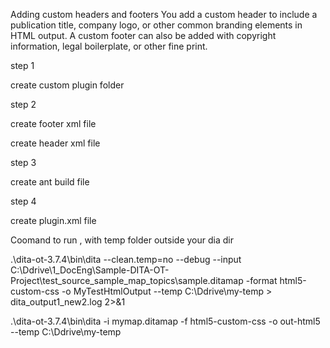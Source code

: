 Adding custom headers and footers
You add a custom header to include a publication title, company logo, or other common branding elements in HTML output. A custom footer can also be added with copyright information, legal boilerplate, or other fine print.

step 1

create custom plugin folder

step 2

create footer xml file

create header xml file

step 3

create ant build file

step 4

create plugin.xml file

Coomand to run , with temp folder outside your dia dir

.\dita-ot-3.7.4\bin\dita --clean.temp=no --debug --input C:\\Ddrive\\1_DocEng\\Sample-DITA-OT-Project\\test_source_sample_map_topics\\sample.ditamap -format html5-custom-css -o MyTestHtmlOutput --temp C:\Ddrive\my-temp > dita_output1_new2.log 2>&1

.\dita-ot-3.7.4\bin\dita -i mymap.ditamap -f html5-custom-css -o out-html5 --temp C:\Ddrive\my-temp


